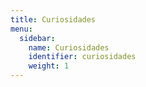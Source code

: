 ```yaml
---
title: Curiosidades
menu:
  sidebar:
    name: Curiosidades
    identifier: curiosidades
    weight: 1
---
```

